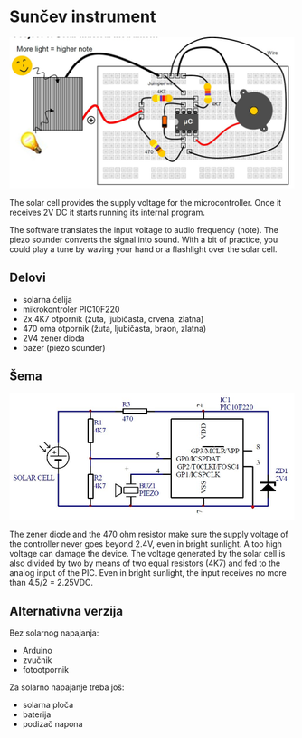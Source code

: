 # Sunčev instrument

![](../slike/suncev-intrument.jpg)

The solar cell provides the supply voltage for the microcontroller. Once it receives 2V DC it starts running its internal program. 

The software translates the input voltage to audio frequency (note). The piezo sounder converts the signal into sound. With a bit of practice, you could play a tune by waving your hand or a flashlight over the solar cell.

## Delovi

- solarna ćelija
- mikrokontroler PIC10F220
- 2x 4K7 otpornik (žuta, ljubičasta, crvena, zlatna)
- 470 oma otpornik (žuta, ljubičasta, braon, zlatna)
- 2V4 zener dioda
- bazer (piezo sounder)

## Šema

![](../slike/suncev-intrument-shema.jpg)

The zener diode and the 470 ohm resistor make sure the supply voltage of the controller never goes beyond 2.4V, even in bright sunlight. A too high voltage can damage the device. The voltage generated by the solar cell is also divided by two by means of two equal resistors (4K7) and fed to the analog input of the PIC. Even in bright sunlight, the input receives no more than 4.5/2 = 2.25VDC. 

## Alternativna verzija

Bez solarnog napajanja: 
- Arduino 
- zvučnik
- fotootpornik

Za solarno napajanje treba još:
- solarna ploča
- baterija
- podizač napona
